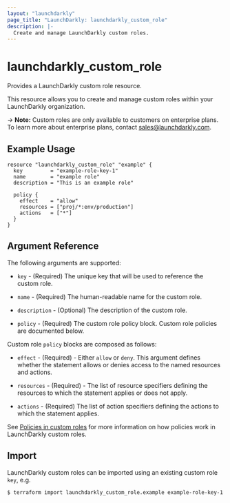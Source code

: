 ```yaml
---
layout: "launchdarkly"
page_title: "LaunchDarkly: launchdarkly_custom_role"
description: |-
  Create and manage LaunchDarkly custom roles.
---
```


# launchdarkly_custom_role

Provides a LaunchDarkly custom role resource.

This resource allows you to create and manage custom roles within your LaunchDarkly organization.

-> **Note:** Custom roles are only available to customers on enterprise plans. To learn more about enterprise plans, contact sales@launchdarkly.com.

## Example Usage

```hcl
resource "launchdarkly_custom_role" "example" {
  key         = "example-role-key-1"
  name        = "example role"
  description = "This is an example role"

  policy {
    effect    = "allow"
    resources = ["proj/*:env/production"]
    actions   = ["*"]
  }
}
```

## Argument Reference

The following arguments are supported:

- `key` - (Required) The unique key that will be used to reference the custom role.

- `name` - (Required) The human-readable name for the custom role.

- `description` - (Optional) The description of the custom role.

- `policy` - (Required) The custom role policy block. Custom role policies are documented below.

Custom role `policy` blocks are composed as follows:

- `effect` - (Required) - Either `allow` or `deny`. This argument defines whether the statement allows or denies access to the named resources and actions.

- `resources` - (Required) - The list of resource specifiers defining the resources to which the statement applies or does not apply.

- `actions` - (Required) The list of action specifiers defining the actions to which the statement applies.

See [Policies in custom roles](https://docs.launchdarkly.com/docs/policies-in-custom-roles) for more information on how policies work in LaunchDarkly custom roles.

## Import

LaunchDarkly custom roles can be imported using an existing custom role `key`, e.g.

```
$ terraform import launchdarkly_custom_role.example example-role-key-1
```
